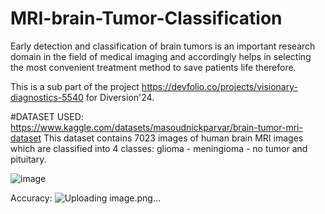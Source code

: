 # MRI-brain-Tumor-Classification
Early detection and classification of brain tumors is an important research domain in the field of medical imaging and accordingly helps in selecting the most convenient treatment method to save patients life therefore.

This is a sub part of the project https://devfolio.co/projects/visionary-diagnostics-5540 for Diversion'24.

#DATASET USED:
https://www.kaggle.com/datasets/masoudnickparvar/brain-tumor-mri-dataset
This dataset contains 7023 images of human brain MRI images which are classified into 4 classes: glioma - meningioma - no tumor and pituitary.

![image](https://github.com/meme-addicted-coder/MRI-brain-Tumor-Classification/assets/91499323/80e0eac8-f326-4d0b-b7e9-40da2152f755)

Accuracy:
![Uploading image.png…]()

